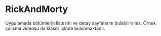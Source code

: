 # RickAndMorty
Uygulamada bölümlerin listesini ve detay sayfalarını bulabilirsiniz.
Örnek çalışma videosu da klasör içinde bulunmaktadır.
